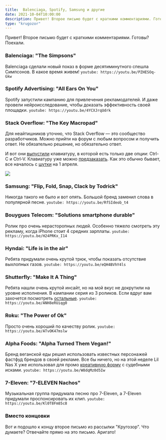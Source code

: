 ```yaml
---
title: 	Balenciaga, Spotify, Samsung и другие
date: 2021-10-04T10:00:00
description: Привет! Второе письмо будет с краткими комментариями. Готовы? Поехали.
type: "krugozor"
---
```

Привет! Второе письмо будет с краткими комментариями. Готовы? Поехали.

### Balenciaga: "The Simpsons"
Balenciaga сделали новый показ в форме десятиминутного спешла Симпсонов. В какое время живем!
`youtube: https://youtu.be/PZHESOq-Gkw`

### Spotify Advertising: "All Ears On You"
Spotify запустили кампанию для привлечения рекламодателей. И даже провели нейроисследование, чтобы доказать эффективность своей площадки.
`youtube: https://youtu.be/4YCXJrqUdrk`

### Stack Overflow: "The Key Macropad"
Для неайтишников уточню, что Stack Overflow — это сообщество разработчиков. Можно прийти на форум с любым вопросом и получить ответ. Не обязательно решение, но обязательно ответ.

И вот они [выпустили](https://www.theverge.com/2021/9/29/22700522/stack-overflow-macropad-mechanical-keyboard-specs) клавиатуру, в которой есть только две опции: Ctrl-C и Ctrl-V. Клавиатуру уже можно [предзаказать](https://drop.com/buy/stack-overflow-the-key-macropad). Как это обычно бывает, все началось с [шутки](https://stackoverflow.blog/2021/03/31/the-key-copy-paste/) на 1 апреля.

![](/assets/krugozor-2-stackoverflow.jpeg)

### Samsung: "Flip, Fold, Snap, Clack by Todrick"
Никогда такого не было и вот опять. Большой бренд заменил слова в популярной песне.
`youtube: https://youtu.be/RfSIdeob_t4`

### Bouygues Telecom: "Solutions smartphone durable"
Ролик про очень нерасторопных людей. Особенно тяжело смотреть эту рекламу, когда iPhone стоит 4 средних зарплаты.
`youtube: https://youtu.be/H24PRKx_I14`

### Hyndai: "Life is in the air"
Ребята придумали очень крутой трюк, чтобы показать отсутствие выхлопных газов.
`youtube: https://youtu.be/eQH4BVhY4ls`

### Shutterfly: "Make It A Thing"
Ребята нашли очень крутой инсайт, но на мой вкус не докрутили на уровне исполнения. В кампании серия из 3 роликов. Если вдруг вам захочется посмотреть [остальные](https://www.youtube.com/c/shutterfly/videos).
`youtube: https://youtu.be/ANH8eRUiqg0`

### Roku: "The Power of Ok"
Просто очень хороший по качеству ролик.
`youtube: https://youtu.be/ATvOK47mslw`

### Alpha Foods: "Alpha Turned Them Vegan!"
Бренд веганской еды решил использовать известных персонажей фастфуд брендов в своей рекламе. Все бы ничего, но на этой неделе Lil Nas X уже использовал для промо [креативную форму](https://www.thedrum.com/news/2021/09/17/ad-the-day-lil-nas-x-offers-financial-compensation-haters-montero-billboards) с судебными исками.
`youtube: https://youtu.be/W8dqMz0d5Iw`

### 7-Eleven: "7-ELEVEN Nachos"
Музыкальная группа придумала песню про 7-Eleven, а 7-Eleven придумали проспонсировать их клип.
`youtube: https://youtu.be/Kl0T8Fm85c8`

### Вместо концовки
Вот и подошло к концу второе письмо из рассылки "Кругозор". Что думаете? Отвечайте прямо на это письмо. Аригато!